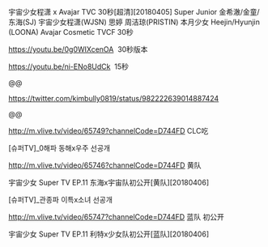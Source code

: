 

宇宙少女程潇 x Avajar TVC 30秒[超清][20180405]
Super Junior 金希澈/金童/东海(SJ) 宇宙少女程潇(WJSN) 思婷 周洁琼(PRISTIN) 本月少女 Heejin/Hyunjin (LOONA) Avajar Cosmetic TVCF 30秒

https://youtu.be/0g0WIXcenOA  30秒版本

https://youtu.be/ni-ENo8UdCk  15秒

@@

https://twitter.com/kimbully0819/status/982222639014887424

@@

http://m.vlive.tv/video/65749?channelCode=D744FD  CLC吃

[슈퍼TV]_0해파 동해x우주 선공개

http://m.vlive.tv/video/65746?channelCode=D744FD  黄队

宇宙少女 Super TV EP.11 东海x宇宙队初公开[黄队][20180406]

[슈퍼TV]_관종파 이특x소녀 선공개

http://m.vlive.tv/video/65747?channelCode=D744FD  蓝队 初公开

宇宙少女 Super TV EP.11 利特x少女队初公开[蓝队][20180406]
